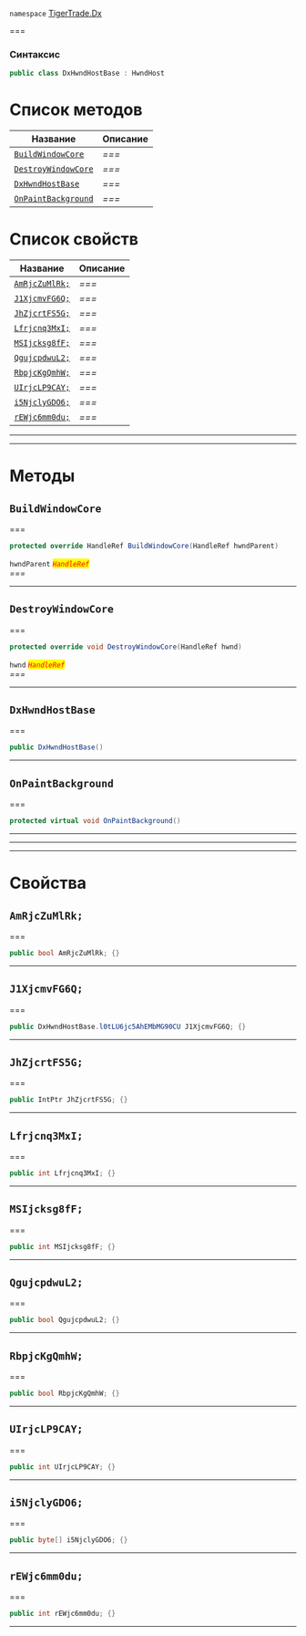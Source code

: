 
`namespace` [TigerTrade.Dx](../TigerTrade.Dx.md)


===

### Синтаксис
```csharp
public class DxHwndHostBase : HwndHost
```


# Список методов
| Название | Описание |
| --- | --- |
| [`BuildWindowCore`](#method-buildwindowcore) | *===* |
| [`DestroyWindowCore`](#method-destroywindowcore) | *===* |
| [`DxHwndHostBase`](#method-dxhwndhostbase) | *===* |
| [`OnPaintBackground`](#method-onpaintbackground) | *===* |

# Список свойств
| Название | Описание |
| --- | --- |
| [`AmRjcZuMlRk;`](#property-amrjczumlrk;) | *===* |
| [`J1XjcmvFG6Q;`](#property-j1xjcmvfg6q;) | *===* |
| [`JhZjcrtFS5G;`](#property-jhzjcrtfs5g;) | *===* |
| [`Lfrjcnq3MxI;`](#property-lfrjcnq3mxi;) | *===* |
| [`MSIjcksg8fF;`](#property-msijcksg8ff;) | *===* |
| [`QgujcpdwuL2;`](#property-qgujcpdwul2;) | *===* |
| [`RbpjcKgQmhW;`](#property-rbpjckgqmhw;) | *===* |
| [`UIrjcLP9CAY;`](#property-uirjclp9cay;) | *===* |
| [`i5NjclyGDO6;`](#property-i5njclygdo6;) | *===* |
| [`rEWjc6mm0du;`](#property-rewjc6mm0du;) | *===* |





***  
***  
# Методы

## `BuildWindowCore`<a href="method-buildwindowcore" id="method-buildwindowcore"></a>
===
```csharp
protected override HandleRef BuildWindowCore(HandleRef hwndParent)
```

`hwndParent` <mark style="color:red;">*`HandleRef`*</mark>  
 *===*  


***  

## `DestroyWindowCore`<a href="method-destroywindowcore" id="method-destroywindowcore"></a>
===
```csharp
protected override void DestroyWindowCore(HandleRef hwnd)
```
`hwnd` <mark style="color:red;">*`HandleRef`*</mark>  
 *===*  


***  

## `DxHwndHostBase`<a href="method-dxhwndhostbase" id="method-dxhwndhostbase"></a>
===
```csharp
public DxHwndHostBase()
```

***  

## `OnPaintBackground`<a href="method-onpaintbackground" id="method-onpaintbackground"></a>
===
```csharp
protected virtual void OnPaintBackground()
```

***  
***  
 ***  
# Свойства

## `AmRjcZuMlRk;`<a href="property-amrjczumlrk;" id="property-amrjczumlrk;"></a>
===
```csharp
public bool AmRjcZuMlRk; {}
```  
***

## `J1XjcmvFG6Q;`<a href="property-j1xjcmvfg6q;" id="property-j1xjcmvfg6q;"></a>
===
```csharp
public DxHwndHostBase.l0tLU6jc5AhEMbMG90CU J1XjcmvFG6Q; {}
```  
***

## `JhZjcrtFS5G;`<a href="property-jhzjcrtfs5g;" id="property-jhzjcrtfs5g;"></a>
===
```csharp
public IntPtr JhZjcrtFS5G; {}
```  
***

## `Lfrjcnq3MxI;`<a href="property-lfrjcnq3mxi;" id="property-lfrjcnq3mxi;"></a>
===
```csharp
public int Lfrjcnq3MxI; {}
```  
***

## `MSIjcksg8fF;`<a href="property-msijcksg8ff;" id="property-msijcksg8ff;"></a>
===
```csharp
public int MSIjcksg8fF; {}
```  
***

## `QgujcpdwuL2;`<a href="property-qgujcpdwul2;" id="property-qgujcpdwul2;"></a>
===
```csharp
public bool QgujcpdwuL2; {}
```  
***

## `RbpjcKgQmhW;`<a href="property-rbpjckgqmhw;" id="property-rbpjckgqmhw;"></a>
===
```csharp
public bool RbpjcKgQmhW; {}
```  
***

## `UIrjcLP9CAY;`<a href="property-uirjclp9cay;" id="property-uirjclp9cay;"></a>
===
```csharp
public int UIrjcLP9CAY; {}
```  
***

## `i5NjclyGDO6;`<a href="property-i5njclygdo6;" id="property-i5njclygdo6;"></a>
===
```csharp
public byte[] i5NjclyGDO6; {}
```  
***

## `rEWjc6mm0du;`<a href="property-rewjc6mm0du;" id="property-rewjc6mm0du;"></a>
===
```csharp
public int rEWjc6mm0du; {}
```  
***

